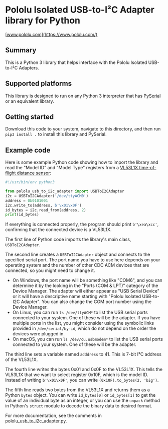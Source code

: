 # Pololu Isolated USB-to-I²C Adapter library for Python

[www.pololu.com](https://www.pololu.com/)

## Summary

This is a Python 3 library that helps interface with the
Pololu Isolated USB-to-I²C Adapters.


## Supported platforms

This library is designed to run on any Python 3 interpreter that has
[PySerial](https://pypi.org/project/pyserial/) or an equivalent library.


## Getting started

Download this code to your system, navigate to this directory, and then run
`pip3 install .` to install this library and PySerial.


## Example code

Here is some example Python code showing how to import the library and
read the "Model ID" and "Model Type" registers from a
[VL53L1X time-of-flight distance sensor][3415]:

```py
#!/usr/bin/env python3

from pololu_usb_to_i2c_adapter import USBToI2CAdapter
i2c = USBToI2CAdapter('/dev/ttyACM0')
address = 0b0101001
i2c.write_to(address, b'\x01\x0F')
id_bytes = i2c.read_from(address, 2)
print(id_bytes)
```

If everything is connected properly, the program should print
<code>b'\xea\xcc'</code>, confirming that the connected device is a VL53L1X.

The first line of Python code imports the library's main class, `USBToI2CAdapter`.

The second line creates a `USBToI2CAdapter` object and connects to the specified
serial port.  The port name you have to use here depends on your operating
system and the number of other CDC ACM devices that are connected, so you might
need to change it.

- On Windows, the port name will be something like "COM6", and you can
  determine it by the looking in the "Ports (COM & LPT)" category of the
  Device Manager.  The adapter will either appear as "USB Serial Device" or
  it will have a descriptive name starting with
  "Pololu Isolated USB-to-I2C Adapter".  You can also change the COM port
  number using the Device Manager.
- On Linux, you can run `ls /dev/ttyACM*` to list the USB serial ports connected
  to your system.  One of these will be the adapter.  If you have multiple
  ports in the list, you might consider using the symbolic links provided in
  `/dev/serial/by-id`, which do not depend on the order the devices were
  plugged in.
- On macOS, you can run `ls /dev/cu.usbmodem*` to list the USB serial ports
  connected to your system.  One of these will be the adapter.

The third line sets a variable named `adddress` to 41.  This is 7-bit
I²C address of the VL53L1X.

The fourth line writes the bytes 0x01 and 0x0F to the VL53L1X.  This tells
the VL53L1X that we want to select register 0x10F, which is the model ID.
Instead of writing <code>b'\x01\x0F'</code>, you can write
`(0x10F).to_bytes(2, 'big')`.

The fifth line reads two bytes from the VL53L1X and returns them as a Python
`bytes` object.  You can write `id_bytes[0]` or `id_bytes[1]` to get the value
of an individual byte as an integer, or you can use the `unpack` method in
Python's `struct` module to decode the binary data to desired format.

For more documentation, see the comments in pololu_usb_to_i2c_adapter.py.

[3415]: https://www.pololu.com/product/3415

